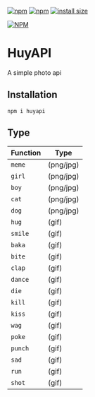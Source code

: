 [![npm](https://img.shields.io/npm/v/huyapi)](https://www.npmjs.com/package/huyapi)
[![npm](https://img.shields.io/npm/dt/huyapi)](https://www.npmjs.com/package/huyapi)
[![install size](https://packagephobia.com/badge?p=huyapi)](https://packagephobia.com/result?p=huyapi)


[![NPM](https://nodei.co/npm/huyapi.png)](https://nodei.co/npm/huyapi/)

# HuyAPI
A simple photo api

## Installation
```
npm i huyapi
```
## Type

| Function | Type |
| -------- | ----------- |
| `meme` | (png/jpg) |
| `girl` | (png/jpg) |
| `boy` | (png/jpg) |
| `cat` | (png/jpg) |
| `dog` | (png/jpg) |
| `hug` | (gif) |
| `smile` | (gif) |
| `baka` | (gif) |
| `bite` | (gif) |
| `clap` | (gif) |
| `dance` | (gif) |
| `die` | (gif) |
| `kill` | (gif) |
| `kiss` | (gif) |
| `wag` | (gif) |
| `poke` | (gif) |
| `punch` | (gif) |
| `sad` | (gif) |
| `run` | (gif) |
| `shot` | (gif) |
